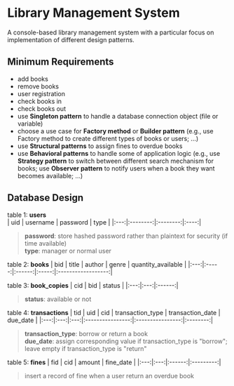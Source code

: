 # Library Management System
A console-based library management system with a particular focus on implementation of different design patterns.

## Minimum Requirements
- add books 
- remove books 
- user registration 
- check books in 
- check books out 
- use **Singleton pattern** to handle a database connection object (file or variable) 
- choose a use case for **Factory method** or **Builder pattern** (e.g., use Factory method 
to create different types of books or users; …) 
- use **Structural patterns** to assign fines to overdue books 
- use **Behavioral patterns** to handle some of application logic (e.g., use **Strategy 
pattern** to switch between different search mechanism for books; use **Observer 
pattern** to notify users when a book they want becomes available; …)

## Database Design
table 1: **users**     
| uid | username | password | type |
|:---:|:--------:|:--------:|:----:|
> **password**: store hashed password rather than plaintext for security (if time available)   
> **type**: manager or normal user

table 2: **books**
| bid | title | author | genre | quantity_available |
|:---:|:-----:|:------:|:-----:|:------------------:|

table 3: **book_copies** 
| cid | bid | status |
|:---:|:---:|:------:|
> **status**: available or not

table 4: **transactions**
| tid | uid | cid | transaction_type | transaction_date | due_date |
|:---:|:---:|:---:|:----------------:|:----------------:|:--------:|
> **transaction_type**: borrow or return a book  
> **due_date**: assign corresponding value if transaction_type is "borrow"; leave empty if transaction_type is "return"

table 5: **fines** 
| fid | cid | amount | fine_date |
|:---:|:---:|:------:|:---------:|
> insert a record of fine when a user return an overdue book
